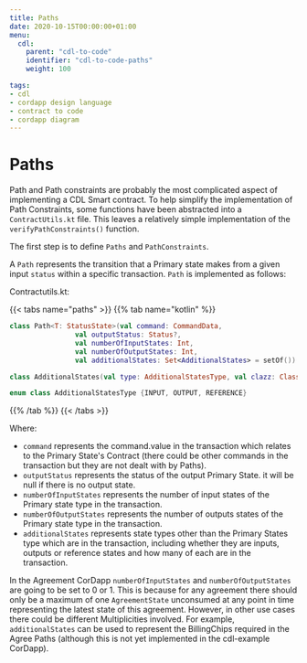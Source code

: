 ```yaml
---
title: Paths
date: 2020-10-15T00:00:00+01:00
menu:
  cdl:
    parent: "cdl-to-code"
    identifier: "cdl-to-code-paths"
    weight: 100

tags:
- cdl
- cordapp design language
- contract to code
- cordapp diagram
---
```



# Paths

Path and Path constraints are probably the most complicated aspect of implementing a CDL Smart contract. To help simplify the implementation of Path Constraints, some functions have been abstracted into a `ContractUtils.kt` file. This leaves a relatively simple implementation of the `verifyPathConstraints()` function.

The first step is to define `Paths` and `PathConstraints`.

A `Path` represents the transition that a Primary state makes from a given input `status` within a specific transaction. `Path` is implemented as follows:

Contractutils.kt:

{{< tabs name="paths" >}}
{{% tab name="kotlin" %}}
```kotlin
class Path<T: StatusState>(val command: CommandData,
                val outputStatus: Status?,
                val numberOfInputStates: Int,
                val numberOfOutputStates: Int,
                val additionalStates: Set<AdditionalStates> = setOf())

class AdditionalStates(val type: AdditionalStatesType, val clazz: Class<out ContractState>, val numberOfStates: Int)

enum class AdditionalStatesType {INPUT, OUTPUT, REFERENCE}
```
{{% /tab %}}
{{< /tabs >}}

Where:

* `command` represents the command.value in the transaction which relates to the Primary State's Contract (there could be other commands in the transaction but they are not dealt with by Paths).
* `outputStatus` represents the status of the output Primary State. it will be null if there is no output state.
* `numberOfInputStates` represents the number of input states of the Primary state type in the transaction.
* `numberOfOutputStates` represents the number of outputs states of the Primary state type in the transaction.
* `additionalStates` represents state types other than the Primary States type which are in the transaction, including whether they are inputs, outputs or reference states and how many of each are in the transaction.

In the Agreement CorDapp `numberOfInputStates` and `numberOfOutputStates` are going to be set to 0 or 1. This is because for any agreement there should only be a maximum of one `AgreementState` unconsumed at any point in time representing the latest state of this agreement. However, in other use cases there could be different Multiplicities involved. For example, `additionalStates` can be used to represent the BillingChips required in the Agree Paths (although this is not yet implemented in the cdl-example CorDapp).
